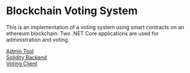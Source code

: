 # Blockchain Voting System

This is an implementation of a voting system using smart contracts on an ethereum blockchain. Two .NET Core applications are used for administration and voting.

[Admin Tool](admin-tool/readme.md)\
[Solidity Backend](backend/README.md)\
[Voting Client](client/readme.md)
